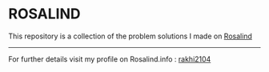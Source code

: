 # ROSALIND

This repository is a collection of the problem solutions I made on [Rosalind](http://rosalind.info)

---

For further details visit my profile on Rosalind.info : [rakhi2104](http://rosalind.info/users/rakhi2104)